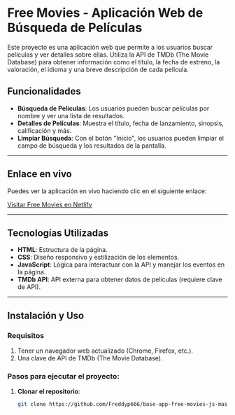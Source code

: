 # Free Movies - Aplicación Web de Búsqueda de Películas

Este proyecto es una aplicación web que permite a los usuarios buscar películas y ver detalles sobre ellas. Utiliza la API de TMDb (The Movie Database) para obtener información como el título, la fecha de estreno, la valoración, el idioma y una breve descripción de cada película.

## Funcionalidades

- **Búsqueda de Películas**: Los usuarios pueden buscar películas por nombre y ver una lista de resultados.
- **Detalles de Películas**: Muestra el título, fecha de lanzamiento, sinopsis, calificación y más.
- **Limpiar Búsqueda**: Con el botón "Inicio", los usuarios pueden limpiar el campo de búsqueda y los resultados de la pantalla.

---

## Enlace en vivo

Puedes ver la aplicación en vivo haciendo clic en el siguiente enlace:

[Visitar Free Movies en Netlify](https://tuproyecto.netlify.app)

---

## Tecnologías Utilizadas

- **HTML**: Estructura de la página.
- **CSS**: Diseño responsivo y estilización de los elementos.
- **JavaScript**: Lógica para interactuar con la API y manejar los eventos en la página.
- **TMDb API**: API externa para obtener datos de películas (requiere clave de API).

---

## Instalación y Uso

### Requisitos

1. Tener un navegador web actualizado (Chrome, Firefox, etc.).
2. Una clave de API de TMDb (The Movie Database).

### Pasos para ejecutar el proyecto:

1. **Clonar el repositorio**:
   ```bash
   git clone https://github.com/Freddyp666/base-app-free-movies-js-master.git
